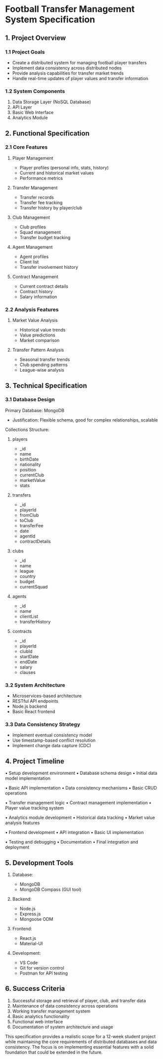 # Football Transfer Management System Specification

## 1. Project Overview

### 1.1 Project Goals
- Create a distributed system for managing football player transfers
- Implement data consistency across distributed nodes
- Provide analysis capabilities for transfer market trends
- Handle real-time updates of player values and transfer information

### 1.2 System Components
1. Data Storage Layer (NoSQL Database)
2. API Layer
3. Basic Web Interface
4. Analytics Module

## 2. Functional Specification

### 2.1 Core Features
1. Player Management
    - Player profiles (personal info, stats, history)
    - Current and historical market values
    - Performance metrics

2. Transfer Management
    - Transfer records
    - Transfer fee tracking
    - Transfer history by player/club

3. Club Management
    - Club profiles
    - Squad management
    - Transfer budget tracking

4. Agent Management
    - Agent profiles
    - Client list
    - Transfer involvement history

5. Contract Management
    - Current contract details
    - Contract history
    - Salary information

### 2.2 Analysis Features
1. Market Value Analysis
    - Historical value trends
    - Value predictions
    - Market comparison

2. Transfer Pattern Analysis
    - Seasonal transfer trends
    - Club spending patterns
    - League-wise analysis

## 3. Technical Specification

### 3.1 Database Design
Primary Database: MongoDB
- Justification: Flexible schema, good for complex relationships, scalable

Collections Structure:
1. players
    - _id
    - name
    - birthDate
    - nationality
    - position
    - currentClub
    - marketValue
    - stats

2. transfers
    - _id
    - playerId
    - fromClub
    - toClub
    - transferFee
    - date
    - agentId
    - contractDetails

3. clubs
    - _id
    - name
    - league
    - country
    - budget
    - currentSquad

4. agents
    - _id
    - name
    - clientList
    - transferHistory

5. contracts
    - _id
    - playerId
    - clubId
    - startDate
    - endDate
    - salary
    - clauses

### 3.2 System Architecture
- Microservices-based architecture
- RESTful API endpoints
- Node.js backend
- Basic React frontend

### 3.3 Data Consistency Strategy
- Implement eventual consistency model
- Use timestamp-based conflict resolution
- Implement change data capture (CDC)

## 4. Project Timeline

• Setup development environment
• Database schema design
• Initial data model implementation

• Basic API implementation
• Data consistency mechanisms
• Basic CRUD operations

• Transfer management logic
• Contract management implementation
• Player value tracking system

• Analytics module development
• Historical data tracking
• Market value analysis features

• Frontend development
• API integration
• Basic UI implementation

• Testing and debugging
• Documentation
• Final integration and deployment

## 5. Development Tools

1. Database:
    - MongoDB
    - MongoDB Compass (GUI tool)

2. Backend:
    - Node.js
    - Express.js
    - Mongoose ODM

3. Frontend:
    - React.js
    - Material-UI

4. Development:
    - VS Code
    - Git for version control
    - Postman for API testing

## 6. Success Criteria
1. Successful storage and retrieval of player, club, and transfer data
2. Maintenance of data consistency across operations
3. Working transfer management system
4. Basic analytics functionality
5. Functional web interface
6. Documentation of system architecture and usage

This specification provides a realistic scope for a 12-week student project while maintaining the core requirements of distributed databases and data consistency. The focus is on implementing essential features with a solid foundation that could be extended in the future.


